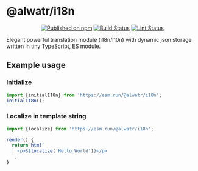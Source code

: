 # @alwatr/i18n

<div align="center">

[![Published on npm](https://img.shields.io/npm/v/@alwatr/i18n.svg?logo=npm)](https://www.npmjs.com/package/@alwatr/i18n)
[![Build Status](https://github.com/AliMD/alwatr/actions/workflows/build.yaml/badge.svg?branch=next)](https://github.com/AliMD/alwatr/actions/workflows/build.yaml)
[![Lint Status](https://github.com/AliMD/alwatr/actions/workflows/lint.yaml/badge.svg?branch=next)](https://github.com/AliMD/alwatr/actions/workflows/lint.yaml)

</div>

Elegant powerful translation module (i18n/l10n) with dynamic json storage written in tiny TypeScript, ES module.

## Example usage

### Initialize

```js
import {initialI18n} from 'https://esm.run/@alwatr/i18n';
initialI18n();
```

### Localize in template string

```js
import {localize} from 'https://esm.run/@alwatr/i18n';

render() {
  return html`
    <p>${localize('Hello_World')}</p>
  `;
}
```
